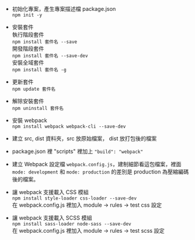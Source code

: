 * 初始化專案，產生專案描述檔 package.json  
  `npm init -y`

* 安裝套件  
執行階段套件   
  `npm install 套件名 --save`    
開發階段套件  
  `npm install 套件名 --save-dev`  
安裝全域套件  
`npm install 套件名 -g`  
* 更新套件   
  `npm update 套件名`   
* 解除安裝套件  
  `npm uninstall 套件名`

* 安裝 webpack  
  `npm install webpack webpack-cli --save-dev`
* 建立 src, dist 資料夾，src 放原始檔案， dist 放打包後的檔案
* package.json 裡 "scripts" 裡加上 `"build": "webpack"`
* 建立 Webpack 設定檔 `webpack.config.js`，建制細節看這包檔案，裡面 `mode: development` 和 `mode: production` 的差別是 production 為壓縮編碼後的檔案。  
* 讓 webpack 支援載入 CSS 模組  
`npm install style-loader css-loader --save-dev`    
在 webpack.config.js 裡加入 module -> rules -> test css 設定
* 讓 webpack 支援載入 SCSS 模組   
`npm install sass-loader node-sass --save-dev`  
在 webpack.config.js 裡加入 module -> rules -> test scss 設定  
  
